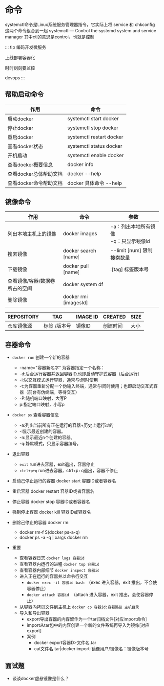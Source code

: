 # 命令

systemctl命令是Linux系统服务管理器指令，它实际上将 service 和 chkconfig 这两个命令组合到一起
systemctl — Control the systemd system and service manager
其中ctl的意思是control，也就是控制

::: tip
编码开发微服务

上线部署容器化

时时刻刻要监控

devops
:::



## 帮助启动命令

| 作用             | 命令                       |
|----------------|--------------------------|
| 启动docker       | systemctl start docker   |
| 停止docker       | systemctl stop docker    |
| 重启docker       | systemctl restart docker |
| 查看docker状态     | systemctl status docker  |
| 开机启动           | systemctl enable docker  |
| 查看docker概要信息   | docker info              |
| 查看docker总体帮助文档 | docker --help            |
| 查看docker命令帮助文档 | docker 具体命令 --help       |

## 镜像命令

| 作用               | 命令                    | 参数                         |
|------------------|-----------------------|----------------------------|
| 列出本地主机上的镜像       | docker images         | -a：列出本地所有镜像<br/>-q：只显示镜像id |
| 搜索镜像             | docker search [name]  | --limit [num] 限制搜索数量       |
| 下载镜像             | docker pull [name]    | :[tag] 标签版本号               |
| 查看镜像/容器/数据卷所占的空间 | docker system df      |                            |
| 删除镜像             | docker rmi [imagesId] |                            |

| REPOSITORY | TAG     | IMAGE ID | CREATED | SIZE |
|------------|---------|----------|---------|------|
| 仓库镜像源      | 标签 /版本号 | 镜像ID     | 创建时间    | 大小   |

## 容器命令

+ `docker run` 创建一个新的容器
    + -name="容器新名字" 为容器指定一个名称：
    + -d:后台运行容器并返回容器ID,也即启动守护式容器（后台运行）
    + -i:以交互模式运行容器，通常与t同时使用
    + -t:为容器重新分配一个伪输入终端，通常与i同时使用；也即启动交互式容器（前台有伪终端，等待交互）
    + -P:随机端口映射，大写P
    + p:指定端口映射，小写p


+ `docker ps` 查看容器信息
    + -a:列出当前所有正在运行的容器+历史上运行过的
    + -l显示最近创建的容器。
    + -n:显示最近n个创建的容器。
    + -q:静默模式，只显示容器编号。


+ 退出容器
    + `exit` run进去容器，exit退出，容器停止
    + `ctrl+p+q` run进去容器，ctrl+p+q退出，容器不停止
+ 启动己停止运行的容器 docker start 容器ID或者容器名
+ 重启容器 docker restart 容器ID或者容器名
+ 停止容器 docker stop 容器ID或者容器名
+ 强制停止容器 docker kill 容器ID或容器名
+ 删除己停止的容器 docker rm
    + docker rm-f S(docker ps-a-q)
    + docker ps -a -q | xargs docker rm
+ 重要
  + 查看容器日志 `docker logs 容器id`
  + 查看容器内运行的进程 `docker top 容器id`
  + 查看容器内部细节 `docker inspect 容器id`
  + 进入正在运行的容器并以命令行交互
    + `docker exec -it 容器id bash `（exec 进入容器，exit 推出，不会使容器停止）
    + `docker attach 容器id `（attach 进入容器，exit 推出，会使容器停止）
  + 从容器内拷贝文件到主机上 `docker cp 容器id:容器路径 主机目录`
  + 导入和导出容器
    + export导出容器的内容留作为一个tar归档文件[对应import命令]
    + import从tar包中的内容创建一个新的文件系统再导入为镜像[对应export]
    + 案例 
      + docker export容器D>文件名.tar 
      + cat文件名.tar|docker import-镜像用户/镜像名：镜像版本号



## 面试题

+ 谈谈docker虚悬镜像是什么？
